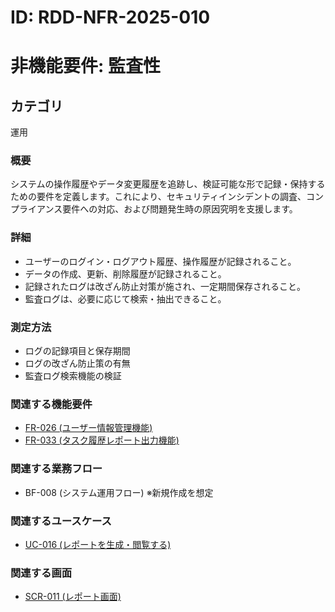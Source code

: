 # ID: RDD-NFR-2025-010

# 非機能要件: 監査性

## カテゴリ

運用

### 概要

システムの操作履歴やデータ変更履歴を追跡し、検証可能な形で記録・保持するための要件を定義します。これにより、セキュリティインシデントの調査、コンプライアンス要件への対応、および問題発生時の原因究明を支援します。

### 詳細

- ユーザーのログイン・ログアウト履歴、操作履歴が記録されること。
- データの作成、更新、削除履歴が記録されること。
- 記録されたログは改ざん防止対策が施され、一定期間保存されること。
- 監査ログは、必要に応じて検索・抽出できること。

### 測定方法

- ログの記録項目と保存期間
- ログの改ざん防止策の有無
- 監査ログ検索機能の検証

### 関連する機能要件

- [FR-026 (ユーザー情報管理機能)](../functional-requirements/fr-026-user-information-management-function.md)
- [FR-033 (タスク履歴レポート出力機能)](../functional-requirements/fr-033-task-history-report-function.md)

### 関連する業務フロー

- BF-008 (システム運用フロー) ※新規作成を想定

### 関連するユースケース

- [UC-016 (レポートを生成・閲覧する)](../use-cases/uc-016-generate-view-reports.md)

### 関連する画面

- [SCR-011 (レポート画面)](../screens/scr-011-report-screen.md)
